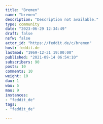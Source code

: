 ```yaml
---
title: "Bremen" 
name: "bremen"
description: "Description not available."
type: community
date: "2023-06-29 12:34:49"
draft: false
nsfw: false
actor_id: "https://feddit.de/c/bremen"
host: feddit.de
lastmod: "1969-12-31 19:00:00"
published: "2021-09-14 06:54:10"
subscribers: 90
posts: 10
comments: 10
weight: 10
dau: 1
wau: 5
mau: 9
instances:
- "feddit_de"
tags: 
- "feddit_de"

---
```


